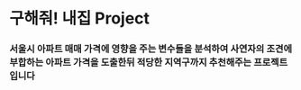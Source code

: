 # 구해줘! 내집 Project

### 서울시 아파트 매매 가격에 영향을 주는 변수들을 분석하여 사연자의 조견에 부합하는 아파트 가격을 도출한뒤 적당한 지역구까지 추천해주는 프로젝트입니다
